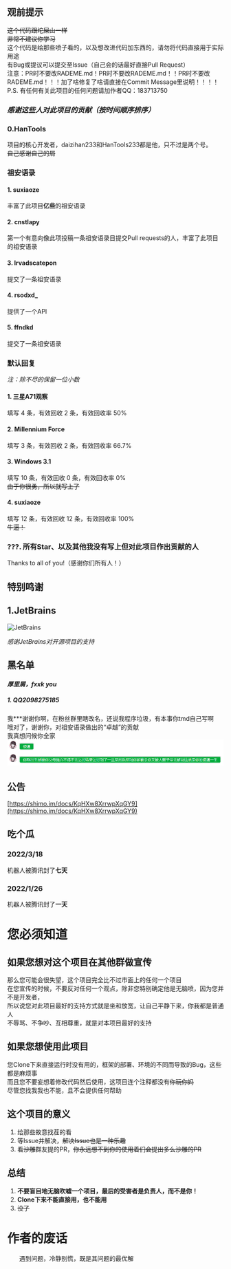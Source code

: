 ## **观前提示**
~~这个代码跟坨屎山一样~~<br>
~~非常不建议你学习~~<br>
这个代码是给那些喷子看的，以及想改进代码加东西的，请勿将代码直接用于实际用途<br>
有Bug或提议可以提交至Issue（自己会的话最好直接Pull Request）<br>
注意：PR时不要改RADEME.md！PR时不要改RADEME.md！！PR时不要改RADEME.md！！！加了啥修复了啥请直接在Commit Message里说明！！！！<br>
P.S. 有任何有关此项目的任何问题请加作者QQ：183713750<br>
### _感谢这些人对此项目的贡献（按时间顺序排序）_
### 0.HanTools
项目的核心开发者，daizihan233和HanTools233都是他，只不过是两个号。<br>
~~自己感谢自己的屑~~
### 祖安语录
#### 1. suxiaoze
丰富了此项目**亿些**的祖安语录
#### 2. cnstlapy
第一个有意向像此项投稿一条祖安语录目提交Pull requests的人，丰富了此项目的祖安语录
#### 3. lrvadscatepon
提交了一条祖安语录
#### 4. rsodxd_
提供了一个API
#### 5. ffndkd
提交了一条祖安语录

### 默认回复
_注：除不尽的保留一位小数_
#### 1. 三星A71观察
填写 4 条，有效回收 2 条，有效回收率 50%
#### 2. Millennium Force
填写 3 条，有效回收 2 条，有效回收率 66.7%
#### 3. Windows 3.1
填写 10 条，有效回收 0 条，有效回收率 0%<br>
~~由于你很勇，所以就写上了~~
#### 4. suxiaoze
填写 12 条，有效回收 12 条，有效回收率 100%<br>
~~牛逼！~~
### ???. 所有Star、以及其他我没有写上但对此项目作出贡献的人
Thanks to all of you!（感谢你们所有人！）<br>
## **特别鸣谢**
## 1.JetBrains
<img src="https://resources.jetbrains.com/storage/products/company/brand/logos/jb_beam.png" style="width: 250px; height: 250px" alt="JetBrains">

_感谢JetBrains对开源项目的支持_

## 黑名单
#### _厚里屑，fxxk you_
##### 1. QQ2098275185
我***谢谢你啊，在粉丝群里瞎改名，还说我程序垃圾，有本事你tmd自己写啊<br>
哦对了，谢谢你，对祖安语录做出的“卓越”的贡献<br>
我真想问候你全家
![img.png](no_use/img.png)

[//]: # (##### 2. QQ************)

[//]: # (不要老脸，阴阳怪气。<br>)

[//]: # (骂不过去，直接开摆。<br>)

[//]: # (虽有前科，错完再错。<br>)

[//]: # (自己无罪，别人有错。<br>)

[//]: # (别人开骂，而你装傻。<br>)

[//]: # (认清事实，不要育人。<br>)

[//]: # (除了育人，您还会啥？<br>)

[//]: # (啊对对对，我们有错。<br>)

[//]: # (就您没错，您是上帝。<br>)

[//]: # (啥事没有，管理网警。<br>)

[//]: # (态度真好，至少如前。<br>)

[//]: # (盗号能手，开始装逼。<br>)

[//]: # (我们非常感激您教育我们，<br>)

[//]: # (在此之前，敢问<br>)

[//]: # (您，做到了吗？<br>)

[//]: # (~~好的，发病结束，接下来是释义~~<br>)

[//]: # (您除了不要老脸、阴阳怪气，您还有什么特点？<br>)

[//]: # (骂不过去就开摆，“气死你！气死你！”<br>)

[//]: # (我知道错了，下次还敢<br>)

[//]: # (您自己没有任何错误，我们都有问题<br>)

[//]: # (别人骂您，您就装傻，假装啥也不知道<br>)

[//]: # (请您认清现实，不要老教育我们这个那个<br>)

[//]: # (除了教育人，您就啥也不会了？<br>)

[//]: # (啊对对对，我们都有错<br>)

[//]: # (就您没有错，您就是上帝<br>)

[//]: # (骂不过就“网警！”、“管理！”<br>)

[//]: # (您的态度“真好”，至少比以前“好”<br>)

[//]: # (声称自己会盗号，就会装逼，如果您会的话能写出那么智障的话？)

[//]: # (在您教育我们之前，请问，<br>)

[//]: # (您，做到了吗？)
## 公告
[https://shimo.im/docs/KqHXw8XrrwpXqGY9](https://shimo.im/docs/KqHXw8XrrwpXqGY9)
## **吃个瓜**
### **2022/3/18**
机器人被腾讯封了**七天**
### **2022/1/26**
机器人被腾讯封了**一天**

# 您必须知道
## 如果您想对这个项目在其他群做宣传
那么您可能会很失望，这个项目完全比不过市面上的任何一个项目<br>
在您宣传的时候，不要反对任何一个观点，除非您特别确定他是无脑喷，因为您并不是开发者，<br>
所以说您对此项目最好的支持方式就是坐和放宽，让自己平静下来，你我都是普通人<br>
不辱骂、不争吵、互相尊重，就是对本项目最好的支持
## 如果您想使用此项目
您Clone下来直接运行时没有用的，框架的部署、环境的不同而导致的Bug，这些都是麻烦事<br>
而且您不要妄想着修改代码然后使用，这项目连个注释都没有~~你玩你妈~~<br>
尽管您找我我也不能，且不会提供任何帮助
## 这个项目的意义
1. 给那些故意找茬的看
2. 等Issue并解决，~~解决Issue也是一种乐趣~~
3. 看~~沙雕~~群友提的PR，~~你永远想不到你的使用着们会提出多么沙雕的PR~~

## 总结
1. **不要盲目地无脑吹嘘一个项目，最后的受害者是负责人，而不是你！**
2. **Clone下来不能直接用，也不能用**
3. ~~没了~~

# 作者的废话
　　遇到问题，冷静别慌，既是其问题的最优解